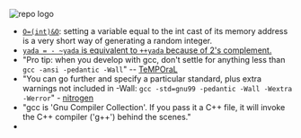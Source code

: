 ![repo logo](http://www.ohai.ca/images/yesterday-i-learned.jpg)

* [`O=(int)&O`](https://github.com/duckythescientist/obfuscatedLife/blob/master/remarks.md#int-_2048ointo______): setting a variable equal to the int cast of its memory address is a very short way of generating a random integer.
* [`yada = - ~yada` is equivalent to `++yada` because of 2's complement.](https://github.com/duckythescientist/obfuscatedLife/blob/master/remarks.md#while__-__2048___oo0x41c64e6d123450x7fffffff1024150)
* "Pro tip: when you develop with gcc, don't settle for anything less than `gcc -ansi -pedantic -Wall`" -- [TeMPOraL](https://news.ycombinator.com/item?id=7156405)
* "You can go further and specify a particular standard, plus extra warnings not included in -Wall: `gcc -std=gnu99 -pedantic -Wall -Wextra -Werror`" - [nitrogen](https://news.ycombinator.com/item?id=7156405)
* "gcc is 'Gnu Compiler Collection'. If you pass it a C++ file, it will invoke the C++ compiler ('g++') behind the scenes."
* 
